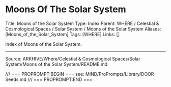 # Moons Of The Solar System

Title: Moons of the Solar System
Type: Index
Parent: WHERE / Celestial & Cosmological Spaces / Solar System / Moons of the Solar System
Aliases: [Moons_of_the_Solar_System]
Tags: [WHERE]
Links: []

Index of Moons of the Solar System.

---
Source: ARKHIVE/Where/Celestial & Cosmological Spaces/Solar System/Moons of the Solar System/README.md

/// === PROPROMPT:BEGIN ===
see: MIND/ProPrompts/Library/DOOR-Seeds.md
/// === PROPROMPT:END ===
